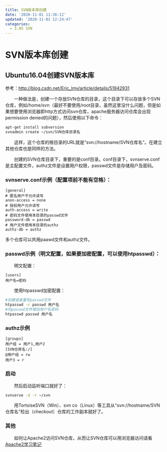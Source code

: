 ```yaml
---
title: SVN版本库创建
date: '2020-11-01 11:36:12'
updated: '2020-11-01 12:24:47'
categories:
  - 3.05 SVN
---
```

# SVN版本库创建

## Ubuntu16.04创建SVN版本库

参考：<http://blog.csdn.net/Eric_lmy/article/details/51942931>

　　一种做法是，创建一个存放SVN仓库的目录，这个目录下可以存放多个SVN仓库，例如/home/svn（最好不要使用/root目录，虽然这里没什么问题，但是如果想要使用浏览器即http方式访问svn仓库，apache服务器访问仓库会出现permission denied的问题），然后使用以下命令：

```sh
apt-get install subversion
svnadmin create ~/svn/SVN仓库目录名
```

　　这样，这个仓库的根目录的URL就是“svn://hostname/SVN仓库名”。在建立其他仓库也是同样的方法。

　　创建的SVN仓库目录下，重要的是conf目录。conf目录下，svnserve.conf是主配置文件，authz文件是设置用户权限，passwd文件是存储用户及密码。

### svnserve.conf示例（配置项前不能有空格）：

```
[general]
# 匿名用户不允许读写
anon-access = none
# 授权用户允许读写
auth-access = write
# 密码文件使用本目录的passwd文件
password-db = passwd
# 用户文件使用本目录的authz
authz-db = authz  
```
多个仓库可以共用paawd文件和authz文件。

### passwd示例（明文配置，如果要加密配置，可以使用htpasswd）：

　　明文配置：

```
[users]    
用户名=密码  
```

　　使用htpasswd加密配置：

```sh
#创建或者重写passwd文件
htpasswd -c passwd 用户名
#向passwd文件增加用户名密码
htpasswd passwd 用户名
```

### authz示例

```
[groups] 
用户组 = 用户1,用户2 
[SVN仓库名:/]
@用户组 = rw
用户3 = r 
```
### 启动

　　然后启动监听端口就好了：

```sh
svnserve -d -r ~/svn  
```

　　用TortoiseSVN（Win）、svn co（Linux）等工具从“svn://hostname/SVN仓库名”检出（checkout）仓库的工作副本就好了。

### 其他

　　如何让Apache2访问SVN仓库，从而让SVN仓库可以用浏览器访问请看[Apache2学习笔记](/笔记/Apache2#http访问SVN仓库)
